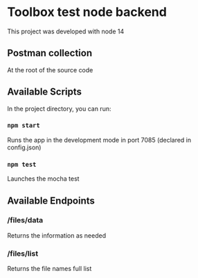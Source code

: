 # Toolbox test node backend

This project was developed with node 14
## Postman collection

At the root of the source code

## Available Scripts

In the project directory, you can run:

### `npm start`

Runs the app in the development mode in port 7085 (declared in config.json)

### `npm test`

Launches the mocha test 

## Available Endpoints

### /files/data 

Returns the information as needed

###  /files/list

Returns the file names full list
